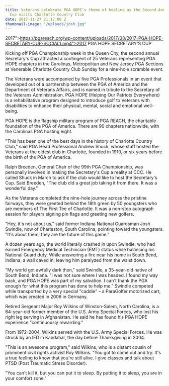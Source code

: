 ```yaml
---
title: Veterans celebrate PGA HOPE’s theme of healing as the Second Annual Secretary’s
  Cup visits Charlotte Country Club
date: 2017-11-27 21:17:00 Z
thumbnail-image: "/uploads/josh.jpg"
---
```


2017">https://pgareach.org/wp-content/uploads/2017/08/2017-PGA-HOPE-SECRETARY-CUP-SOCIAL1.mp4">2017 PGA HOPE SECRETARY'S CUP


Kicking off PGA Championship week in the Queen City, the second annual Secretary's Cup attracted a contingent of 25 Veterans representing PGA HOPE chapters in the Carolinas, Metropolitan and New Jersey PGA Sections at Venerable Charlotte Country Club Sunday for a nine-hole scramble event.

The Veterans were accompanied by five PGA Professionals in an event that  developed out of a partnership between the PGA of America and the Department of Veterans Affairs, and is named in tribute to the Secretary of the Veterans Administration. PGA HOPE (Helping Our Patriots Everywhere) is a rehabilitative program designed to introduce golf to Veterans with disabilities to enhance their physical, mental, social and emotional well-being.

PGA HOPE is the flagship military program of PGA REACH, the charitable foundation of the PGA of America. There are 90 chapters nationwide, with the Carolinas PGA hosting eight.

"This has been one of the best days in the history of Charlotte Country Club," said PGA Head Professional Andrew Shuck, whose staff hosted the Veterans at the oldest club in Charlotte, founded in 1910, or six years before the birth of the PGA of America.

Ralph Breeden, General Chair of the 99th PGA Championship, was personally involved in making the Secretary's Cup a reality at CCC. He called Shuck in March to ask if the club would like to host the Secretary's Cup. Said Breeden, "The club did a great job taking it from there. It was a wonderful day."

As the Veterans completed the nine-hole journey across the pristine fairways, they were greeted behind the 18th green by 50 youngsters who are members of The First Tee of Charlotte. It was a non-stop autograph session for players signing pin flags and greeting new golfers.

"Hey, it's not about us," said former Indiana National Guardsman Josh Swindle, now of Charleston, South Carolina, pointing toward the youngsters. "It's about them; they are the future of this game."

A dozen years ago, the world literally crashed in upon Swindle, who had earned Emergency Medical Technician (EMT) status while balancing his National Guard duty. While answering a fire near his home in South Bend, Indiana, a wall caved in, leaving him paralyzed from the waist down.

"My world got awfully dark then," said Swindle, a 35-year-old native of South Bend, Indiana. "I was not sure where I was headed. I found my way back, and PGA HOPE was part of my salvation. I can't thank the PGA enough for what this program has done to help me."  Swindle competed while transported by a very special "caddie" – a ParaGolfer motorized cart, which was created in 2006 in Germany.

Retired Sergeant Major Roy Wilkins of Winston-Salem, North Carolina, is a 64-year-old former member of the U.S. Army Special Forces, who lost his right leg serving in Afghanistan. He said he has found his PGA HOPE experience "continuously rewarding."

From 1972-2004, Wilkins served with the U.S. Army Special Forces. He was struck by an IED in Kandahar, the day before Thanksgiving in 2004.

"This is an awesome program," said Wilkins, who is a distant cousin of prominent civil rights activist Roy Wilkins. "You got to come out and try. It's a true feeling to know that you're still alive. I give classes and talk about PTSD (Post Traumatic Stress Disorder).

"You can't kill it, but you can put it to sleep. By putting it to sleep, you are in your comfort zone."